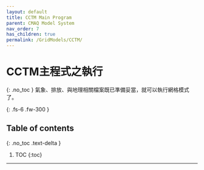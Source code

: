 ```yaml
---
layout: default
title: CCTM Main Program
parent: CMAQ Model System
nav_order: 7
has_children: true
permalink: /GridModels/CCTM/
---
```


# CCTM主程式之執行
{: .no_toc }
氣象、排放、與地理相關檔案既已準備妥當，就可以執行網格模式了。

{: .fs-6 .fw-300 }

## Table of contents
{: .no_toc .text-delta }

1. TOC
{:toc}

---



